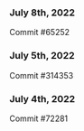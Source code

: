 ### July 8th, 2022

Commit #65252

### July 5th, 2022

Commit #314353


### July 4th, 2022

Commit #72281
